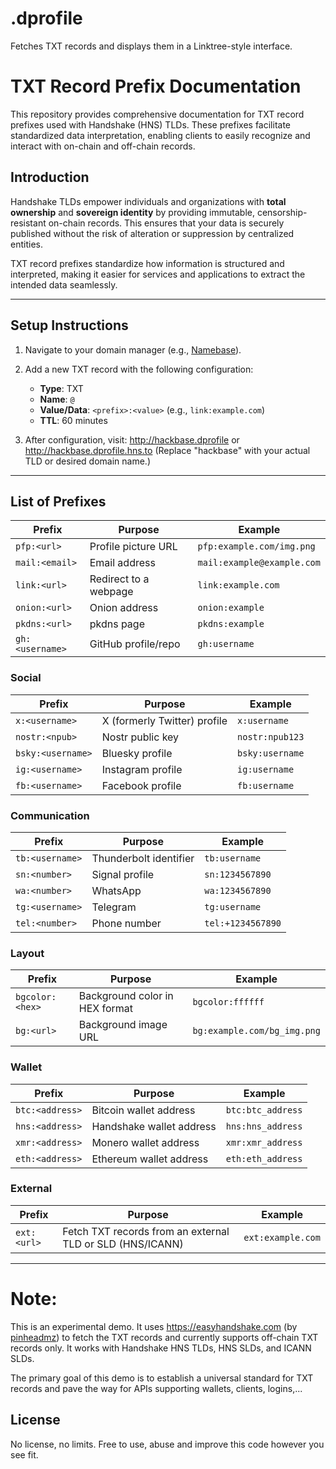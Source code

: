# .dprofile
Fetches TXT records and displays them in a Linktree-style interface.

# TXT Record Prefix Documentation

This repository provides comprehensive documentation for TXT record prefixes used with Handshake (HNS) TLDs. These prefixes facilitate standardized data interpretation, enabling clients to easily recognize and interact with on-chain and off-chain records.

## Introduction

Handshake TLDs empower individuals and organizations with **total ownership** and **sovereign identity** by providing immutable, censorship-resistant on-chain records. This ensures that your data is securely published without the risk of alteration or suppression by centralized entities.

TXT record prefixes standardize how information is structured and interpreted, making it easier for services and applications to extract the intended data seamlessly.

---

## Setup Instructions

1. Navigate to your domain manager (e.g., [Namebase](https://namebase.io)).
2. Add a new TXT record with the following configuration:
   - **Type**: TXT  
   - **Name**: `@`  
   - **Value/Data**: `<prefix>:<value>` (e.g., `link:example.com`)  
   - **TTL**: 60 minutes  

3. After configuration, visit:  http://hackbase.dprofile  or http://hackbase.dprofile.hns.to (Replace "hackbase" with your actual TLD or desired domain name.) 


---

## List of Prefixes

| **Prefix**                   | **Purpose**                      | **Example**                |
|------------------------------|----------------------------------|----------------------------|
| `pfp:<url>`                  | Profile picture URL              | `pfp:example.com/img.png`  |
| `mail:<email>`               | Email address                    | `mail:example@example.com` |
| `link:<url>`                 | Redirect to a webpage            | `link:example.com`         |
| `onion:<url>`                | Onion address                    | `onion:example`            |
| `pkdns:<url>`                | pkdns page                       | `pkdns:example`            |
| `gh:<username>`              | GitHub profile/repo              | `gh:username`              |

### Social
| **Prefix**                   | **Purpose**                      | **Example**                |
|------------------------------|----------------------------------|----------------------------|
| `x:<username>`               | X (formerly Twitter) profile    | `x:username`                |
| `nostr:<npub>`               | Nostr public key                | `nostr:npub123`             |
| `bsky:<username>`            | Bluesky profile                 | `bsky:username`             |
| `ig:<username>`              | Instagram profile               | `ig:username`               |
| `fb:<username>`              | Facebook profile                | `fb:username`               |

### Communication
| **Prefix**                   | **Purpose**                      | **Example**                |
|------------------------------|----------------------------------|----------------------------|
| `tb:<username>`              | Thunderbolt identifier           | `tb:username`              |
| `sn:<number>`                | Signal profile                   | `sn:1234567890`            |
| `wa:<number>`                | WhatsApp                         | `wa:1234567890`            |
| `tg:<username>`              | Telegram                         | `tg:username`              |
| `tel:<number>`               | Phone number                     | `tel:+1234567890`          |

### Layout
| **Prefix**                   | **Purpose**                      | **Example**                |
|------------------------------|----------------------------------|----------------------------|
| `bgcolor:<hex>`              | Background color in HEX format   | `bgcolor:ffffff`           |
| `bg:<url>`                   | Background image URL             | `bg:example.com/bg_img.png`|

### Wallet
| **Prefix**                   | **Purpose**                      | **Example**                |
|------------------------------|----------------------------------|----------------------------|
| `btc:<address>`              | Bitcoin wallet address           | `btc:btc_address`          |
| `hns:<address>`              | Handshake wallet address         | `hns:hns_address`          |
| `xmr:<address>`              | Monero wallet address            | `xmr:xmr_address`          |
| `eth:<address>`              | Ethereum wallet address          | `eth:eth_address`          |

### External
| **Prefix**                   | **Purpose**                      | **Example**                |
|------------------------------|----------------------------------|----------------------------|
| `ext:<url>`              | Fetch TXT records from an external TLD or SLD (HNS/ICANN)           | `ext:example.com`          |
---

# Note:
This is an experimental demo. It uses https://easyhandshake.com (by [pinheadmz](https://github.com/pinheadmz)) to fetch the TXT records and currently supports off-chain TXT records only. It works with Handshake HNS TLDs, HNS SLDs, and ICANN SLDs.

The primary goal of this demo is to establish a universal standard for TXT records and pave the way for APIs supporting wallets, clients, logins,...

## License

No license, no limits. Free to use, abuse and improve this code however you see fit.



